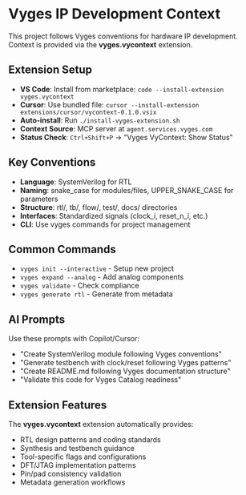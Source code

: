 # Vyges IP Development Context

This project follows Vyges conventions for hardware IP development. Context is provided via the **vyges.vycontext** extension.

## Extension Setup
- **VS Code**: Install from marketplace: `code --install-extension vyges.vycontext`
- **Cursor**: Use bundled file: `cursor --install-extension extensions/cursor/vycontext-0.1.0.vsix`
- **Auto-install**: Run `./install-vyges-extension.sh`
- **Context Source**: MCP server at `agent.services.vyges.com`
- **Status Check**: `Ctrl+Shift+P` → "Vyges VyContext: Show Status"

## Key Conventions
- **Language**: SystemVerilog for RTL
- **Naming**: snake_case for modules/files, UPPER_SNAKE_CASE for parameters
- **Structure**: rtl/, tb/, flow/, test/, docs/ directories
- **Interfaces**: Standardized signals (clock_i, reset_n_i, etc.)
- **CLI**: Use vyges commands for project management

## Common Commands
- `vyges init --interactive` - Setup new project
- `vyges expand --analog` - Add analog components
- `vyges validate` - Check compliance
- `vyges generate rtl` - Generate from metadata

## AI Prompts
Use these prompts with Copilot/Cursor:
- "Create SystemVerilog module following Vyges conventions"
- "Generate testbench with clock/reset following Vyges patterns"
- "Create README.md following Vyges documentation structure"
- "Validate this code for Vyges Catalog readiness"

## Extension Features
The **vyges.vycontext** extension automatically provides:
- RTL design patterns and coding standards
- Synthesis and testbench guidance
- Tool-specific flags and configurations
- DFT/JTAG implementation patterns
- Pin/pad consistency validation
- Metadata generation workflows
